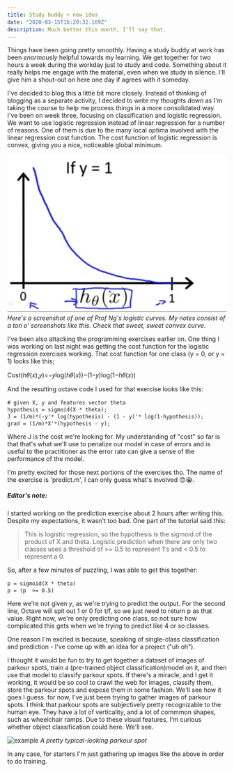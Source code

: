 ```yaml
---
title: Study buddy + new idea
date: "2020-03-15T16:20:32.169Z"
description: Much better this month, I'll say that.
---
```


Things have been going pretty smoothly. Having a study buddy at work has been *enormously* helpful towards my learning. We get together for two hours a week during the workday just to study and code. Something about it really helps me engage with the material, even when we study in silence. I'll give him a shout-out on here one day if agrees with it someday.

I've decided to blog this a little bit more closely. Instead of thinking of blogging as a separate activity, I decided to write my thoughts down as I'm taking the course to help me process things in a more consolidated way. 
I've been on week three, focusing on classification and logistic regression. We want to use logistic regression instead of linear regression for a number of reasons. One of them is due to the many local optima involved with the linear regression cost function. The cost function of logistic regression is convex, giving you a nice, noticeable global minimum.

![example](./logistic.png)
*Here's a screenshot of one of Prof Ng's logistic curves. My notes consist of a ton o' screenshots like this. Check that sweet, sweet convex curve.*

I've been also attacking the programming exercises earlier on. One thing I was working on last night was getting the cost function for the logistic regression exercises working. That cost function for one class (y = 0, or y = 1) looks like this;

Cost(ℎ𝜃(𝑥),𝑦)=−𝑦log(ℎ𝜃(𝑥))−(1−𝑦)log(1−ℎ𝜃(𝑥))


And the resulting octave code I used for that exercise looks like this:

```
# given X, y and features vector theta
hypothesis = sigmoid(X * theta);
J = (1/m)*(-y'* log(hypothesis) - (1 - y)'* log(1-hypothesis));
grad = (1/m)*X'*(hypothesis - y);
```
Where J is the cost we're looking for. My understanding of "cost" so far is that that's what we'll use to penalize our model in case of errors and is useful to the practitioner as the error rate can give a sense of the performance of the model.

I'm pretty excited for those next portions of the exercises tho. The name of the exercise is 'predict.m', I can only guess what's involved 😊😭.
##### Editor's note:
I started working on the prediction exercise about 2 hours after writing this. Despite my expectations, it wasn't too bad. One part of the tutorial said this:
> This is logistic regression, so the hypothesis is the sigmoid of the product of X and theta.
>Logistic prediction when there are only two classes uses a threshold of >= 0.5 to represent 1's and < 0.5 to represent a 0.

So, after a few minutes of puzzling, I was able to get this together:
```
p = sigmoid(X * theta)
p = (p  >= 0.5)
```
Here we're not given *y*, as we're trying to predict the output. For the second line, Octave will spit out 1 or 0 for t/f, so we just need to return p as that value. Right now, we're only predicting one class, so not sure how complicated this gets when we're trying to predict like 4 or so classes.

One reason I'm excited is because, speaking of single-class classification and prediction - I've come up with an idea for a project ("uh oh").

I thought it would be fun to try to get together a dataset of images of parkour spots, train a (pre-trained object classification)model on it, and then use that model to classify parkour spots. If there's a miracle, and I get it working, it would be so cool to crawl the web for images, classify them, store the parkour spots and expose them in some fashion. We'll see how it goes I guess. for now, I've just been trying to gather images of parkour spots. I think that parkour spots are subjectively pretty recognizable to the human eye. They have a lot of verticality, and a lot of commmon shapes, such as wheelchair ramps. Due to these visual features, I'm curious whether object classification could here. We'll see.

![example](./pk.png)
*A pretty typical-looking parkour spot*

In any case, for starters I'm just gathering up images like the above in order to do training.
